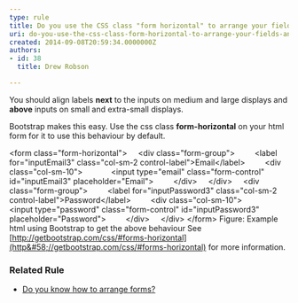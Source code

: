 ```yaml
---
type: rule
title: Do you use the CSS class "form horizontal" to arrange your fields and labels?
uri: do-you-use-the-css-class-form-horizontal-to-arrange-your-fields-and-labels
created: 2014-09-08T20:59:34.0000000Z
authors:
- id: 38
  title: Drew Robson

---
```


You should align labels  **next** to the inputs on medium and large displays and  **above** inputs on small and extra-small displays.
 
Bootstrap makes this easy. Use the css class  **form-horizontal** on your html form for it to use this behaviour by default.
 
&lt;form class="form-horizontal"&gt;
    &lt;div class="form-group"&gt;
        &lt;label for="inputEmail3" class="col-sm-2 control-label"&gt;Email&lt;/label&gt;
        &lt;div class="col-sm-10"&gt;
            &lt;input type="email" class="form-control" id="inputEmail3" placeholder="Email"&gt;
        &lt;/div&gt;
    &lt;/div&gt;
    &lt;div class="form-group"&gt;
        &lt;label for="inputPassword3" class="col-sm-2 control-label"&gt;Password&lt;/label&gt;
        &lt;div class="col-sm-10"&gt;
            &lt;input type="password" class="form-control" id="inputPassword3" placeholder="Password"&gt;
        &lt;/div&gt;
    &lt;/div&gt;
&lt;/form&gt;
Figure: Example html using Bootstrap to get the above behaviour
See [http://getbootstrap.com/css/#forms-horizontal](http&#58;//getbootstrap.com/css/#forms-horizontal) for more information.

### Related Rule



- [Do you know how to arrange forms?](/do-you-know-how-to-arrange-forms)
